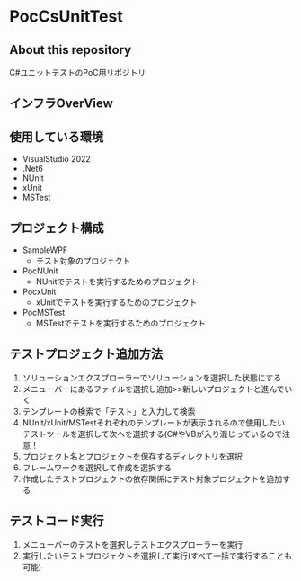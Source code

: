 # PocCsUnitTest
## About this repository
C#ユニットテストのPoC用リポジトリ

## インフラOverView


## 使用している環境
* VisualStudio 2022
* .Net6
* NUnit
* xUnit
* MSTest

## プロジェクト構成
* SampleWPF
	* テスト対象のプロジェクト
* PocNUnit
	* NUnitでテストを実行するためのプロジェクト
* PocxUnit
	* xUnitでテストを実行するためのプロジェクト
* PocMSTest
	* MSTestでテストを実行するためのプロジェクト

## テストプロジェクト追加方法
1. ソリューションエクスプローラーでソリューションを選択した状態にする
1. メニューバーにあるファイルを選択し追加>>新しいプロジェクトと進んでいく
1. テンプレートの検索で「テスト」と入力して検索
1. NUnit/xUnit/MSTestそれぞれのテンプレートが表示されるので使用したいテストツールを選択して次へを選択する(C#やVBが入り混じっているので注意！
1. プロジェクト名とプロジェクトを保存するディレクトリを選択
1. フレームワークを選択して作成を選択する
1. 作成したテストプロジェクトの依存関係にテスト対象プロジェクトを追加する

## テストコード実行
1. メニューバーのテストを選択しテストエクスプローラーを実行
1. 実行したいテストプロジェクトを選択して実行(すべて一括で実行することも可能)
